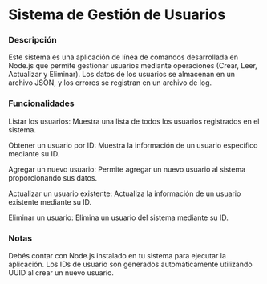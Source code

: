 <h1>Sistema de Gestión de Usuarios</h1>

<h3>Descripción</h3>

Este sistema es una aplicación de línea de comandos desarrollada en Node.js que permite gestionar usuarios mediante operaciones (Crear, Leer, Actualizar y Eliminar). Los datos de los usuarios se almacenan en un archivo JSON, y los errores se registran en un archivo de log.

<h3>Funcionalidades</h3>

Listar los usuarios: 
Muestra una lista de todos los usuarios registrados en el sistema. 

Obtener un usuario por ID:
Muestra la información de un usuario específico mediante su ID.

Agregar un nuevo usuario: 
Permite agregar un nuevo usuario al sistema proporcionando sus datos.

Actualizar un usuario existente:
Actualiza la información de un usuario existente mediante su ID.

Eliminar un usuario:
Elimina un usuario del sistema mediante su ID.

<h3>Notas</h3>
Debés contar con Node.js instalado en tu sistema para ejecutar la aplicación.
Los IDs de usuario son generados automáticamente utilizando UUID al crear un nuevo usuario.
